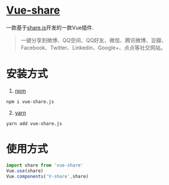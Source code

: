 [Vue-share](https://github.com/pzZZZZ/vue-share)
===

一款基于[share.js](https://github.com/overtrue/share.js)开发的一款Vue插件.
> 一键分享到微博、QQ空间、QQ好友、微信、腾讯微博、豆瓣、Facebook、Twitter、Linkedin、Google+、点点等社交网站。

# 安装方式
1. [npm](https://npmjs.com)
```shell
npm i vue-share.js
```
2. [yarn](https://yarnpkg.com/zh-Hans/)
```shell
yarn add vue-share.js
```

# 使用方式
```js
import share from 'vue-share'
Vue.use(share)
Vue.components('V-share',share)
```